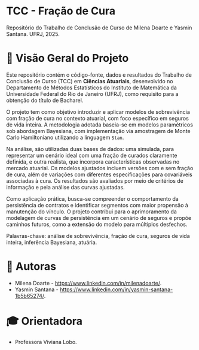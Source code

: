 # TCC - Fração de Cura
Repositório do Trabalho de Conclusão de Curso de Milena Doarte e Yasmin Santana. UFRJ, 2025.

# 📝 Visão Geral do Projeto

Este repositório contém o código-fonte, dados e resultados do Trabalho de Conclusão de Curso (TCC) em **Ciências Atuariais**, desenvolvido no Departamento de Métodos Estatísticos do Instituto de Matemática da Universidade Federal do Rio de Janeiro (UFRJ), como requisito para a obtenção do título de Bacharel.

O projeto tem como objetivo introduzir e aplicar modelos de sobrevivência com fração de cura no contexto atuarial, com foco específico em seguros de vida inteira. A metodologia adotada baseia-se em modelos paramétricos sob abordagem Bayesiana, com implementação via amostragem de Monte Carlo Hamiltoniano utilizando a linguagem `Stan`.

Na análise, são utilizadas duas bases de dados: uma simulada, para representar um cenário ideal com uma fração de curados claramente definida, e outra realista, que incorpora características observadas no mercado atuarial. Os modelos ajustados incluem versões com e sem fração de cura, além de variações com diferentes especificações para covariáveis associadas à cura. Os resultados são avaliados por meio de critérios de informação e pela análise das curvas ajustadas.

Como aplicação prática, busca-se compreender o comportamento da persistência de contratos e identificar segmentos com maior propensão à manutenção do vínculo. O projeto contribui para o aprimoramento da modelagem de curvas de persistência em um cenário de seguros e propõe caminhos futuros, como a extensão do modelo para múltiplos desfechos.

Palavras-chave: análise de sobrevivência, fração de cura, seguros de vida inteira, inferência Bayesiana, atuária.

# 👥 Autoras

* Milena Doarte - https://www.linkedin.com/in/milenadoarte/.
* Yasmin Santana - https://www.linkedin.com/in/yasmin-santana-1b5b65274/.

# 🎓 Orientadora

* Professora Viviana Lobo.
